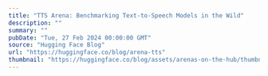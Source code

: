 ```yaml
---
title: "TTS Arena: Benchmarking Text-to-Speech Models in the Wild"
description: ""
summary: ""
pubDate: "Tue, 27 Feb 2024 00:00:00 GMT"
source: "Hugging Face Blog"
url: "https://huggingface.co/blog/arena-tts"
thumbnail: "https://huggingface.co/blog/assets/arenas-on-the-hub/thumbnail.png"
---
```


